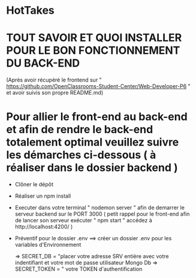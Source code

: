 # HotTakes

# TOUT SAVOIR ET QUOI INSTALLER POUR LE BON FONCTIONNEMENT DU BACK-END

   (Après avoir récupéré le frontend sur " https://github.com/OpenClassrooms-Student-Center/Web-Developer-P6 " et avoir suivis son propre README.md)

# Pour allier le front-end au  back-end et  afin de rendre le back-end totalement optimal veuillez suivre les démarches ci-dessous ( à réaliser dans le dossier backend )

   - Clôner le dépôt

   - Réaliser un npm install 
 
   -  Executer dans votre terminal " nodemon server " afin de demarrer le serveur backend sur le PORT 3000
      ( petit rappel pour le front-end afin de lancer son serveur exécuter " npm start " accédez à http://localhost:4200/ )

   -  Préventif pour le dossier .env ==> créer un dossier .env pour les variables d'Environnement 

         => SECRET_DB = "placer votre adresse SRV entière avec votre indentifiant et votre mot de passe utilisateur Mongo Db 
         => SECRET_TOKEN = " votre TOKEN d'authentification 
